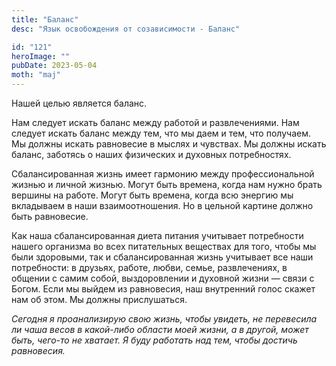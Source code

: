 ```yaml
---
title: "Баланс"
desc: "Язык освобождения от созависимости - Баланс"

id: "121"
heroImage: ""
pubDate: 2023-05-04
moth: "maj"
---
```


Нашей целью является баланс.

Нам следует искать баланс между работой и развлечениями. Нам следует искать
баланс между тем, что мы даем и тем, что получаем. Мы должны искать равновесие
в мыслях и чувствах. Мы должны искать баланс, заботясь о наших физических и
духовных потребностях.

Сбалансированная жизнь имеет гармонию между профессиональной жизнью и личной
жизнью. Могут быть времена, когда нам нужно брать вершины на работе. Могут
быть времена, когда всю энергию мы вкладываем в наши взаимоотношения. Но в
цельной картине должно быть равновесие.

Как наша сбалансированная диета питания учитывает потребности нашего организма
во всех питательных веществах для того, чтобы мы были здоровыми, так и
сбалансированная жизнь учитывает все наши потребности: в друзьях, работе,
любви, семье, развлечениях, в общении с самим собой, выздоровлении и духовной
жизни — связи с Богом. Если мы выйдем из равновесия, наш внутренний голос
скажет нам об этом. Мы должны прислушаться.

_Сегодня_ _я_ _проанализирую_ _свою_ _жизнь,_ _чтобы_ _увидеть,_ _не_
_перевесила_ _ли_ _чаша_ _весов_ _в_ _какой-либо_ _области_ _моей_ _жизни,_
_а_ _в_ _другой,_ _может_ _быть,_ _чего-то_ _не_ _хватает._ _Я_ _буду_
_работать_ _над_ _тем,_ _чтобы_ _достичь_ _равновесия._
